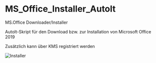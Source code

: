 # MS_Office_Installer_Autolt
MS.Office Downloader/Installer

Autolt-Skript für den Download bzw. zur Installation von Microsoft Office 2019

Zusätzlich kann über KMS registriert werden

![Installer](https://user-images.githubusercontent.com/84789590/119678948-43d2b980-be40-11eb-9f0a-67b4a8adbbd1.JPG)
